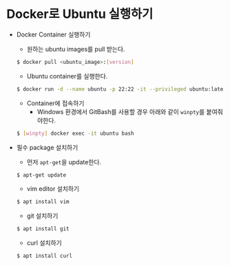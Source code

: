 # Docker로 Ubuntu 실행하기

- Docker Container 실행하기

  - 원하는 ubuntu images를 pull 받는다.

  ```bash
  $ docker pull <ubuntu_image>:[version]
  ```

  - Ubuntu container를 실행한다.

  ```bash
  $ docker run -d --name ubuntu -p 22:22 -it --privileged ubuntu:latest
  ```

  - Container에 접속하기
    - Windows 환경에서 GitBash를 사용할 경우 아래와 같이 `winpty`를 붙여줘야한다.

  ```bash
  $ [winpty] docker exec -it ubuntu bash
  ```



- 필수 package 설치하기

  - 먼저 `apt-get`을 update한다.

  ```bash
  $ apt-get update
  ```

  - vim editor 설치하기

  ```bash
  $ apt install vim
  ```

  - git 설치하기

  ```bash
  $ apt install git
  ```

  - curl 설치하기

  ```bash
  $ apt install curl
  ```

  

